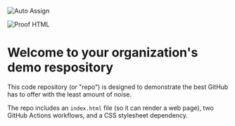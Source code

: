 ![Auto Assign](https://github.com/Varius-Chain/demo-repository/actions/workflows/auto-assign.yml/badge.svg)

![Proof HTML](https://github.com/Varius-Chain/demo-repository/actions/workflows/proof-html.yml/badge.svg)

# Welcome to your organization's demo respository
This code repository (or "repo") is designed to demonstrate the best GitHub has to offer with the least amount of noise.

The repo includes an `index.html` file (so it can render a web page), two GitHub Actions workflows, and a CSS stylesheet dependency.
